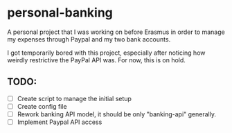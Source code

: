 # personal-banking

A personal project that I was working on before Erasmus in order to manage my expenses through Paypal and my two bank accounts. 

I got temporarily bored with this project, especially after noticing how weirdly restrictive the PayPal API was. For now, this is on hold.

## TODO:
- [ ] Create script to manage the initial setup
- [ ] Create config file
- [ ] Rework banking API model, it should be only "banking-api" generally.
- [ ] Implement Paypal API access
